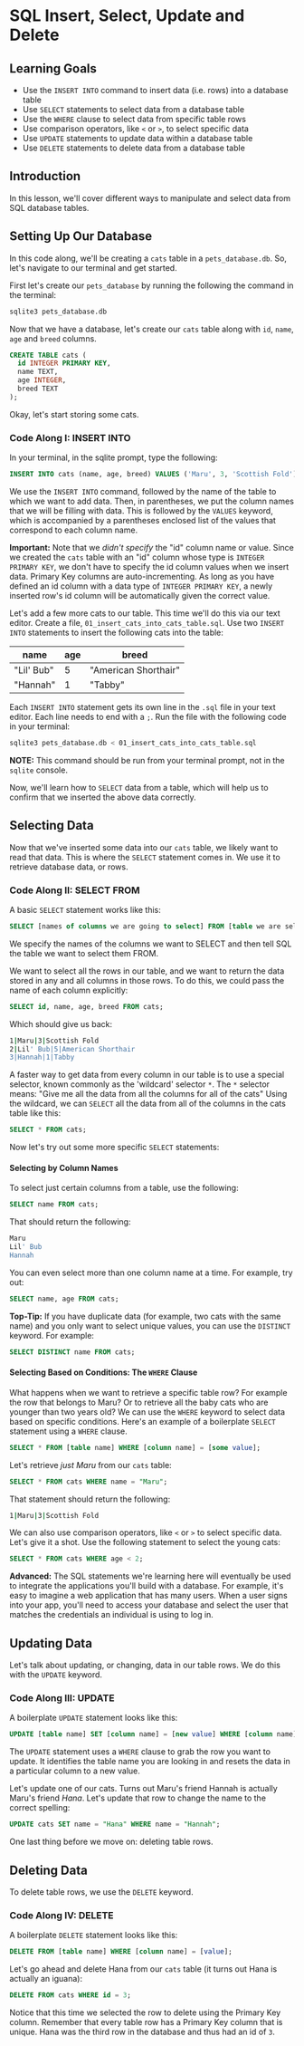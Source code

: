 # SQL Insert, Select, Update and Delete

## Learning Goals

- Use the `INSERT INTO` command to insert data (i.e. rows) into a database
   table
- Use `SELECT` statements to select data from a database table
- Use the `WHERE` clause to select data from specific table rows
- Use comparison operators, like `<` or `>`, to select specific data
- Use `UPDATE` statements to update data within a database table
- Use `DELETE` statements to delete data from a database table

## Introduction

In this lesson, we'll cover different ways to manipulate and select data from
SQL database tables.

## Setting Up Our Database

In this code along, we'll be creating a `cats` table in a `pets_database.db`.
So, let's navigate to our terminal and get started.

First let's create our `pets_database` by running the following the command in
the terminal:

```sql
sqlite3 pets_database.db
```

Now that we have a database, let's create our `cats` table along with `id`,
`name`, `age` and `breed` columns.

```sql
CREATE TABLE cats (
  id INTEGER PRIMARY KEY,
  name TEXT,
  age INTEGER,
  breed TEXT
);
```

Okay, let's start storing some cats.

### Code Along I: INSERT INTO

In your terminal, in the sqlite prompt, type the following:

```sql
INSERT INTO cats (name, age, breed) VALUES ('Maru', 3, 'Scottish Fold');
```

We use the `INSERT INTO` command, followed by the name of the table to which we
want to add data. Then, in parentheses, we put the column names that we will be
filling with data. This is followed by the `VALUES` keyword, which is
accompanied by a parentheses enclosed list of the values that correspond to each
column name.

**Important:** Note that we *didn't specify* the "id" column name or value.
Since we created the `cats` table with an "id" column whose type is `INTEGER
PRIMARY KEY`, we don't have to specify the id column values when we insert data.
Primary Key columns are auto-incrementing. As long as you have defined an id
column with a data type of `INTEGER PRIMARY KEY`, a newly inserted row's id
column will be automatically given the correct value.

Let's add a few more cats to our table. This time we'll do this via our text
editor. Create a file, `01_insert_cats_into_cats_table.sql`. Use two `INSERT
INTO` statements to insert the following cats into the table:

| name | age | breed |
| --- | --- | --- |
| "Lil' Bub" | 5 | "American Shorthair" |
| "Hannah" | 1 | "Tabby" |

Each `INSERT INTO` statement gets its own line in the `.sql` file in your text
editor. Each line needs to end with a `;`. Run the file with the following code
in your terminal:

```bash
sqlite3 pets_database.db < 01_insert_cats_into_cats_table.sql
```

**NOTE:** This command should be run from your terminal prompt, not in the
`sqlite` console.

Now, we'll learn how to `SELECT` data from a table, which will help us to
confirm that we inserted the above data correctly.

## Selecting Data

Now that we've inserted some data into our `cats` table, we likely want to read
that data. This is where the `SELECT` statement comes in. We use it to retrieve
database data, or rows.

### Code Along II: SELECT FROM

A basic `SELECT` statement works like this:

```sql
SELECT [names of columns we are going to select] FROM [table we are selecting from];
```

We specify the names of the columns we want to SELECT and then tell SQL the
table we want to select them FROM.

We want to select all the rows in our table, and we want to return the data
stored in any and all columns in those rows. To do this, we could pass the name
of each column explicitly:

```sql
SELECT id, name, age, breed FROM cats;
```

Which should give us back:

```bash
1|Maru|3|Scottish Fold
2|Lil' Bub|5|American Shorthair
3|Hannah|1|Tabby
```

A faster way to get data from every column in our table is to use a special
selector, known commonly as the 'wildcard' selector `*`. The `*` selector means:
"Give me all the data from all the columns for all of the cats" Using the
wildcard, we can `SELECT` all the data from all of the columns in the cats table
like this:

```sql
SELECT * FROM cats;
```

Now let's try out some more specific `SELECT` statements:

#### Selecting by Column Names

To select just certain columns from a table, use the following:

```sql
SELECT name FROM cats;
```

That should return the following:

```bash
Maru
Lil' Bub
Hannah
```

You can even select more than one column name at a time. For example, try out:

```sql
SELECT name, age FROM cats;
```

**Top-Tip:** If you have duplicate data (for example, two cats with the same
name) and you only want to select unique values, you can use the `DISTINCT`
keyword. For example:

```sql
SELECT DISTINCT name FROM cats;
```

#### Selecting Based on Conditions: The `WHERE` Clause

What happens when we want to retrieve a specific table row? For example the row
that belongs to Maru? Or to retrieve all the baby cats who are younger than two
years old? We can use the `WHERE` keyword to select data based on specific
conditions. Here's an example of a boilerplate `SELECT` statement using a
`WHERE` clause.

```sql
SELECT * FROM [table name] WHERE [column name] = [some value];
```

Let's retrieve *just Maru* from our `cats` table:

```sql
SELECT * FROM cats WHERE name = "Maru";
```

That statement should return the following:

```bash
1|Maru|3|Scottish Fold
```

We can also use comparison operators, like `<` or `>` to select specific data.
Let's give it a shot. Use the following statement to select the young cats:

```sql
SELECT * FROM cats WHERE age < 2;
```

**Advanced:** The SQL statements we're learning here will eventually be used to
integrate the applications you'll build with a database. For example, it's easy
to imagine a web application that has many users. When a user signs into your
app, you'll need to access your database and select the user that matches the
credentials an individual is using to log in.

## Updating Data

Let's talk about updating, or changing, data in our table rows. We do this with
the `UPDATE` keyword.

### Code Along III: UPDATE

A boilerplate `UPDATE` statement looks like this:

```sql
UPDATE [table name] SET [column name] = [new value] WHERE [column name] = [value];
```

The `UPDATE` statement uses a `WHERE` clause to grab the row you want to update.
It identifies the table name you are looking in and resets the data in a
particular column to a new value.

Let's update one of our cats. Turns out Maru's friend Hannah is actually Maru's
friend *Hana*. Let's update that row to change the name to the correct spelling:

```sql
UPDATE cats SET name = "Hana" WHERE name = "Hannah";
```

One last thing before we move on: deleting table rows.

## Deleting Data

To delete table rows, we use the `DELETE` keyword.

### Code Along IV: DELETE

A boilerplate `DELETE` statement looks like this:

```sql
DELETE FROM [table name] WHERE [column name] = [value];
```

Let's go ahead and delete Hana from our `cats` table (it turns out Hana is
actually an iguana):

```sql
DELETE FROM cats WHERE id = 3;
```

Notice that this time we selected the row to delete using the Primary Key
column. Remember that every table row has a Primary Key column that is unique.
Hana was the third row in the database and thus had an id of `3`.
